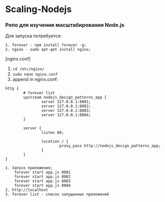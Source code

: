 # Scaling-Nodejs
### Репо для изучения масштабирования Node.js
Для запуска потребуется:
```
1. forever - npm install forever -g;
2. nginx - sudo apt-get install nginx;
```
[nginx.conf]

1. `cd /etc/nginx/`
2. `sudo nano nginx.conf`
3. append in nginx.conf:
```
http {
        # forever list
        upstream nodejs_design_patterns_app {
                server 127.0.0.1:8081;
                server 127.0.0.1:8082;
                server 127.0.0.1:8083;
                server 127.0.0.1:8084;
        }

        server {
                listen 80;

                location / {
                        proxy_pass http://nodejs_design_patterns_app;
                }
        }
}
```

```
1. Запуск приложения;
    forever start app.js 8081
    forever start app.js 8082
    forever start app.js 8083
    forever start app.js 8084 
2. http://localhost
3. forever list - список запущенных приложений
```
